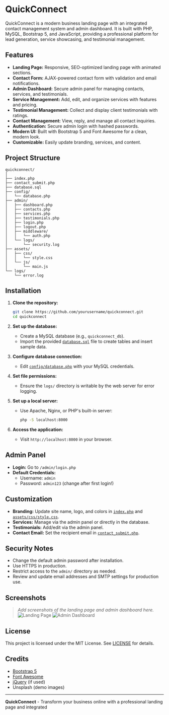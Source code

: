 # QuickConnect

QuickConnect is a modern business landing page with an integrated contact management system and admin dashboard. It is built with PHP, MySQL, Bootstrap 5, and JavaScript, providing a professional platform for lead generation, service showcasing, and testimonial management.

## Features

- **Landing Page:** Responsive, SEO-optimized landing page with animated sections.
- **Contact Form:** AJAX-powered contact form with validation and email notifications.
- **Admin Dashboard:** Secure admin panel for managing contacts, services, and testimonials.
- **Service Management:** Add, edit, and organize services with features and pricing.
- **Testimonial Management:** Collect and display client testimonials with ratings.
- **Contact Management:** View, reply, and manage all contact inquiries.
- **Authentication:** Secure admin login with hashed passwords.
- **Modern UI:** Built with Bootstrap 5 and Font Awesome for a clean, modern look.
- **Customizable:** Easily update branding, services, and content.

## Project Structure

```
quickconnect/
│
├── index.php
├── contact_submit.php
├── database.sql
├── config/
│   └── database.php
├── admin/
│   ├── dashboard.php
│   ├── contacts.php
│   ├── services.php
│   ├── testimonials.php
│   ├── login.php
│   ├── logout.php
│   ├── middleware/
│   │   └── auth.php
│   └── logs/
│       └── security.log
├── assets/
│   ├── css/
│   │   └── style.css
│   └── js/
│       └── main.js
└── logs/
    └── error.log
```

## Installation

1. **Clone the repository:**
   ```sh
   git clone https://github.com/yourusername/quickconnect.git
   cd quickconnect
   ```

2. **Set up the database:**
   - Create a MySQL database (e.g., `quickconnect_db`).
   - Import the provided [`database.sql`](database.sql) file to create tables and insert sample data.

3. **Configure database connection:**
   - Edit [`config/database.php`](config/database.php) with your MySQL credentials.

4. **Set file permissions:**
   - Ensure the `logs/` directory is writable by the web server for error logging.

5. **Set up a local server:**
   - Use Apache, Nginx, or PHP's built-in server:
     ```sh
     php -S localhost:8000
     ```

6. **Access the application:**
   - Visit `http://localhost:8000` in your browser.

## Admin Panel

- **Login:** Go to `/admin/login.php`
- **Default Credentials:**
  - Username: `admin`
  - Password: `admin123` (change after first login!)

## Customization

- **Branding:** Update site name, logo, and colors in [`index.php`](index.php) and [`assets/css/style.css`](assets/css/style.css).
- **Services:** Manage via the admin panel or directly in the database.
- **Testimonials:** Add/edit via the admin panel.
- **Contact Email:** Set the recipient email in [`contact_submit.php`](contact_submit.php).

## Security Notes

- Change the default admin password after installation.
- Use HTTPS in production.
- Restrict access to the `admin/` directory as needed.
- Review and update email addresses and SMTP settings for production use.

## Screenshots

> _Add screenshots of the landing page and admin dashboard here._
![Landing Page](assets/images/screenshot1.png)
![Admin Dashboard](assets/images/screenshot2.png)

## License

This project is licensed under the MIT License. See [LICENSE](LICENSE) for details.

## Credits

- [Bootstrap 5](https://getbootstrap.com/)
- [Font Awesome](https://fontawesome.com/)
- [jQuery](https://jquery.com/) (if used)
- Unsplash (demo images)

---

**QuickConnect** - Transform your business online with a professional landing page and integrated
